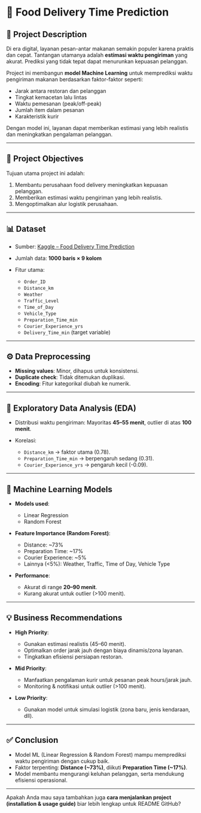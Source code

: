 # 🍔 Food Delivery Time Prediction

## 📌 Project Description

Di era digital, layanan pesan-antar makanan semakin populer karena praktis dan cepat. Tantangan utamanya adalah **estimasi waktu pengiriman** yang akurat. Prediksi yang tidak tepat dapat menurunkan kepuasan pelanggan.

Project ini membangun **model Machine Learning** untuk memprediksi waktu pengiriman makanan berdasarkan faktor-faktor seperti:

* Jarak antara restoran dan pelanggan
* Tingkat kemacetan lalu lintas
* Waktu pemesanan (peak/off-peak)
* Jumlah item dalam pesanan
* Karakteristik kurir

Dengan model ini, layanan dapat memberikan estimasi yang lebih realistis dan meningkatkan pengalaman pelanggan.

---

## 🎯 Project Objectives

Tujuan utama project ini adalah:

1. Membantu perusahaan food delivery meningkatkan kepuasan pelanggan.
2. Memberikan estimasi waktu pengiriman yang lebih realistis.
3. Mengoptimalkan alur logistik perusahaan.

---

## 📊 Dataset

* Sumber: [Kaggle – Food Delivery Time Prediction](https://www.kaggle.com/datasets/denkuznetz/food-delivery-time-prediction/data)
* Jumlah data: **1000 baris × 9 kolom**
* Fitur utama:

  * `Order_ID`
  * `Distance_km`
  * `Weather`
  * `Traffic_Level`
  * `Time_of_Day`
  * `Vehicle_Type`
  * `Preparation_Time_min`
  * `Courier_Experience_yrs`
  * `Delivery_Time_min` (target variable)

---

## ⚙️ Data Preprocessing

* **Missing values**: Minor, dihapus untuk konsistensi.
* **Duplicate check**: Tidak ditemukan duplikasi.
* **Encoding**: Fitur kategorikal diubah ke numerik.

---

## 🔎 Exploratory Data Analysis (EDA)

* Distribusi waktu pengiriman: Mayoritas **45–55 menit**, outlier di atas **100 menit**.
* Korelasi:

  * `Distance_km` → faktor utama (0.78).
  * `Preparation_Time_min` → berpengaruh sedang (0.31).
  * `Courier_Experience_yrs` → pengaruh kecil (-0.09).

---

## 🤖 Machine Learning Models

* **Models used**:

  * Linear Regression
  * Random Forest

* **Feature Importance (Random Forest)**:

  * Distance: ~73%
  * Preparation Time: ~17%
  * Courier Experience: ~5%
  * Lainnya (<5%): Weather, Traffic, Time of Day, Vehicle Type

* **Performance**:

  * Akurat di range **20–90 menit**.
  * Kurang akurat untuk outlier (>100 menit).

---

## 💡 Business Recommendations

* **High Priority**:

  * Gunakan estimasi realistis (45–60 menit).
  * Optimalkan order jarak jauh dengan biaya dinamis/zona layanan.
  * Tingkatkan efisiensi persiapan restoran.

* **Mid Priority**:

  * Manfaatkan pengalaman kurir untuk pesanan peak hours/jarak jauh.
  * Monitoring & notifikasi untuk outlier (>100 menit).

* **Low Priority**:

  * Gunakan model untuk simulasi logistik (zona baru, jenis kendaraan, dll).

---

## ✅ Conclusion

* Model ML (Linear Regression & Random Forest) mampu memprediksi waktu pengiriman dengan cukup baik.
* Faktor terpenting: **Distance (~73%)**, diikuti **Preparation Time (~17%)**.
* Model membantu mengurangi keluhan pelanggan, serta mendukung efisiensi operasional.

---

Apakah Anda mau saya tambahkan juga **cara menjalankan project (installation & usage guide)** biar lebih lengkap untuk README GitHub?
